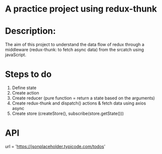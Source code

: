 # A practice project using redux-thunk 

# Description: 
The aim of this project to understand the data flow of redux through a middleware (redux-thunk: to fetch async data) from the srcatch using javaScript.

# Steps to do
1. Define state
2. Create action
3. Create reducer (pure function = return a state based on the arguments)
4. Create redux-thunk and dispatch() actions & fetch data using axios async
5. Create store (createStore(), subscribe(store.getState()))

# API 
url = 'https://jsonplaceholder.typicode.com/todos'